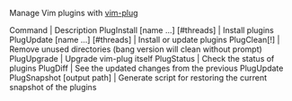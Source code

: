 Manage Vim plugins with [vim-plug]

[vim-plug]: https://github.com/junegunn/vim-plug


Command                           | Description
PlugInstall [name ...] [#threads] | Install plugins
PlugUpdate [name ...] [#threads]  | Install or update plugins
PlugClean[!]                      | Remove unused directories (bang version will clean without prompt)
PlugUpgrade                       | Upgrade vim-plug itself
PlugStatus                        | Check the status of plugins
PlugDiff                          | See the updated changes from the previous PlugUpdate
PlugSnapshot [output path]        | Generate script for restoring the current snapshot of the plugins

